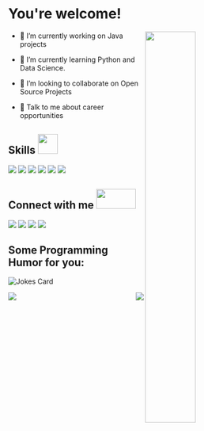 
<h1> You're welcome!</h1>

<img width="45%" align="right" src="https://raw.githubusercontent.com/onimur/.github/master/.resources/git-header.svg" />

- 🔭 I’m currently working on Java projects
    
- 🌱 I’m currently learning Python and Data Science.

- 👯 I’m looking to collaborate on Open Source Projects
    
- 💬 Talk to me about career opportunities
 

<h2> Skills <img src="https://media2.giphy.com/media/QssGEmpkyEOhBCb7e1/giphy.gif?cid=ecf05e47a0n3gi1bfqntqmob8g9aid1oyj2wr3ds3mg700bl&rid=giphy.gif" width="40" height="40"> </h2>
  <div>
    <img src='https://img.shields.io/badge/framework-green?style=for-the-badge&logo=spring&label=spring'>
    <img src='https://img.shields.io/badge/JavaScript-F7DF1E?style=for-the-badge&logo=javascript&logoColor=black'>
    <img src='https://img.shields.io/badge/Angular-DD0031?style=for-the-badge&logo=angular&logoColor=white'>
    <img src='https://img.shields.io/badge/TypeScript-007ACC?style=for-the-badge&logo=typescript&logoColor=white'>
    <img src='https://img.shields.io/badge/PostgreSQL-316192?style=for-the-badge&logo=postgresql&logoColor=white'>
    <img src='https://img.shields.io/badge/MySQL-00000F?style=for-the-badge&logo=mysql&logoColor=white'>
  </div>


<h2> Connect with me <img src="https://raw.githubusercontent.com/ShahriarShafin/ShahriarShafin/main/Assets/handshake.gif" width="80" height="40"> </h2>
<div> 
  <a href='https://www.linkedin.com/in/thuansaraiva' target="_blank"> <img src="https://img.shields.io/badge/LinkedIn-0077B5?style=for-the-badge&logo=linkedin&logoColor=white"/></a>
  <a href='https://www.instagram.com/thuansaraiva' target="_blank"> <img src="https://img.shields.io/badge/Instagram-E4405F?style=for-the-badge&logo=instagram&logoColor=white"/></a>
  <a href='https://www.twitter.com/thuansaraiva' target="_blank"> <img src="https://img.shields.io/badge/Twitter-1DA1F2?style=for-the-badge&logo=twitter&logoColor=white"></a> 
  <a href='https://steamcommunity.com/id/thuansaraiva' target="_blank"> <img src="https://img.shields.io/badge/Steam-000000?style=for-the-badge&logo=steam&logoColor=white"></a>     
</div>

<h2>Some Programming Humor for you:</h2>

![Jokes Card](https://readme-jokes.vercel.app/api?theme=onedark)

<img src="http://ForTheBadge.com/images/badges/built-with-love.svg" />    
<img src="https://img.shields.io/badge/Made%20with-Markdown-1f425f.svg" align="right"/>
